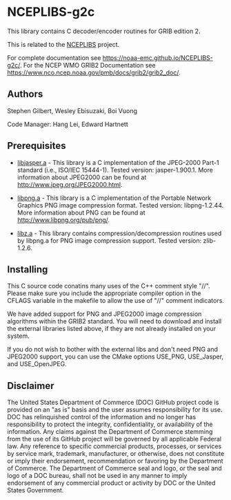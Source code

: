 
# NCEPLIBS-g2c

This library contains C decoder/encoder routines for GRIB edition 2.

This is related to the
[NCEPLIBS](https://github.com/NOAA-EMC/NCEPLIBS) project.

For complete documentation see
https://noaa-emc.github.io/NCEPLIBS-g2c/. For the NCEP WMO GRIB2
Documentation see
https://www.nco.ncep.noaa.gov/pmb/docs/grib2/grib2_doc/.

## Authors

Stephen Gilbert, Wesley Ebisuzaki, Boi Vuong

Code Manager: Hang Lei, Edward Hartnett

## Prerequisites

- [libjasper.a](http://www.ece.uvic.ca/~mdadams/jasper/) - This
  library is a C implementation of the JPEG-2000 Part-1 standard
  (i.e., ISO/IEC 15444-1). Tested version: jasper-1.900.1. More
  information about JPEG2000 can be found at
  http://www.jpeg.org/JPEG2000.html.

- [libpng.a](http://www.libpng.org/pub/png/libpng.html) - This library
  is a C implementation of the Portable Network Graphics PNG image
  compression format. Tested version: libpng-1.2.44. More information
  about PNG can be found at http://www.libpng.org/pub/png/.

- [libz.a](http://www.gzip.org/zlib/) - This library contains
  compression/decompression routines used by libpng.a for PNG image
  compression support. Tested version: zlib-1.2.6.

## Installing

This C source code conatins many uses of the C++ comment style "//".
Please make sure you include the appropriate compiler option in the
CFLAGS variable in the makefile to allow the use of "//" comment
indicators.

We have added support for PNG and JPEG2000 image compression
algorithms within the GRIB2 standard. You will need to download and
install the external libraries listed above, if they are not already
installed on your system.

If you do not wish to bother with the external libs and don't need PNG
and JPEG2000 support, you can use the CMake options USE_PNG,
USE_Jasper, and USE_OpenJPEG.

## Disclaimer

The United States Department of Commerce (DOC) GitHub project code is
provided on an "as is" basis and the user assumes responsibility for
its use. DOC has relinquished control of the information and no longer
has responsibility to protect the integrity, confidentiality, or
availability of the information. Any claims against the Department of
Commerce stemming from the use of its GitHub project will be governed
by all applicable Federal law. Any reference to specific commercial
products, processes, or services by service mark, trademark,
manufacturer, or otherwise, does not constitute or imply their
endorsement, recommendation or favoring by the Department of
Commerce. The Department of Commerce seal and logo, or the seal and
logo of a DOC bureau, shall not be used in any manner to imply
endorsement of any commercial product or activity by DOC or the United
States Government.
